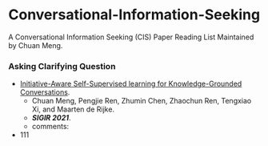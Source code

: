 # Conversational-Information-Seeking
A Conversational Information Seeking (CIS) Paper Reading List Maintained by Chuan Meng.






### Asking Clarifying Question
- [Initiative-Aware Self-Supervised learning for Knowledge-Grounded Conversations](https://dl.acm.org/doi/10.1145/3404835.3462824). 
  - Chuan Meng, Pengjie Ren, Zhumin Chen, Zhaochun Ren, Tengxiao Xi, and Maarten de Rijke. 
  - ***SIGIR 2021***. 
  - comments:
- 111
